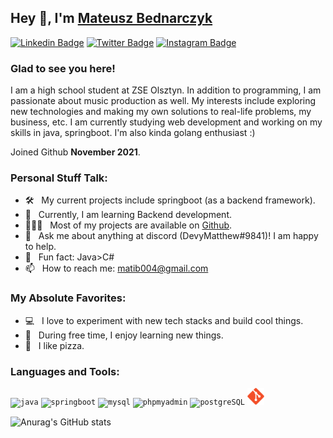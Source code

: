## Hey 👋, I'm [Mateusz Bednarczyk](https://github.com/MateuszBednarczyk)

[![Linkedin Badge](https://img.shields.io/badge/-LinkedIn-0e76a8?style=flat-square&logo=Linkedin&logoColor=white)](https://www.linkedin.com/in/mateusz-bednarczyk-497a29227/)
[![Twitter Badge](https://img.shields.io/badge/-Twitter-00acee?style=flat-square&logo=Twitter&logoColor=white)](https://twitter.com/DevyMatthew)
[![Instagram Badge](https://img.shields.io/badge/-Instagram-e4405f?style=flat-square&logo=Instagram&logoColor=white)](https://www.instagram.com/mati_bednarczyk/)

### Glad to see you here! &nbsp;

I am a high school student at ZSE Olsztyn. In addition to programming, I am passionate about music production as well. My interests include exploring new technologies and making my own solutions to real-life problems, my business, etc.  I am currently studying web development and working on my skills in java, springboot. I'm also kinda golang enthusiast :)

Joined Github **November 2021**.

### Personal Stuff Talk:

- 🛠 &nbsp; My current projects include springboot (as a backend framework).
- 🚀 &nbsp; Currently, I am learning Backend development.
- 👨🏻‍💻 &nbsp; Most of my projects are available on [Github](https://github.com/MateuszBednarczyk).
- 💬 &nbsp; Ask me about anything at discord (DevyMatthew#9841)! I am happy to help.
- 👾 &nbsp; Fun fact: Java>C#
- 📫 &nbsp; How to reach me: matib004@gmail.com

### My Absolute Favorites:

- 💻 &nbsp; I love to experiment with new tech stacks and build cool things.
- 📰 &nbsp; During free time, I enjoy learning new things. 
- 🍕 &nbsp; I like pizza.

### Languages and Tools:

<code><img height="27" src="http://codecouple.pl/wp-content/uploads/2017/02/java-logo.png" alt="java"></code>
<code><img height="27" src="https://miro.medium.com/max/856/1*O68LbDvD5Dcsnez73M7v4Q.png" alt="springboot"></code>
<code><img height="27" src="https://cdn.liveagent.com/app/uploads/2020/11/MySQL-Logo.png" alt="mysql"></code>
<code><img height="27" src="https://upload.wikimedia.org/wikipedia/commons/thumb/4/4f/PhpMyAdmin_logo.svg/2560px-PhpMyAdmin_logo.svg.png" alt="phpmyadmin"></code>
<code><img height="27" src="https://wiki.postgresql.org/wiki/File:PostgreSQL_logo.3colors.svg" alt="postgreSQL"></code>
<code><img height="27" src="https://raw.githubusercontent.com/devicons/devicon/master/icons/git/git-original.svg" alt="git"></code>

![Anurag's GitHub stats](https://github-readme-stats.vercel.app/api?username=MateuszBednarczyk&show_icons=true&theme=radical)
